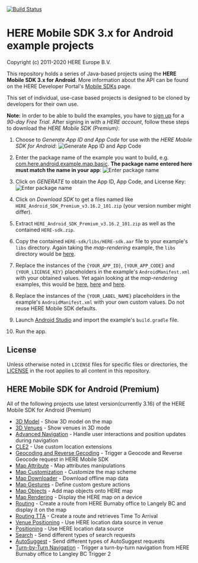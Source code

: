 [![Build Status](https://travis-ci.org/heremaps/here-android-sdk-examples.svg?branch=master)](https://travis-ci.org/heremaps/here-android-sdk-examples)

# HERE Mobile SDK 3.x for Android example projects

Copyright (c) 2011-2020 HERE Europe B.V.

This repository holds a series of Java-based projects using the **HERE Mobile SDK 3.x for Android**. More information about the API can be found on the HERE Developer Portal's [Mobile SDKs](https://developer.here.com/develop/mobile-sdks) page.

This set of individual, use-case based projects is designed to be cloned by developers for their own use.

**Note:** In order to be able to build the examples, you have to [sign up](https://developer.here.com/develop/mobile-sdks?create=Evaluation&keepState=true&step=account) for a *90-day Free Trial*. After signing in with a *HERE account*, follow these steps to download the *HERE Mobile SDK (Premium)*:

1. Choose to *Generate App ID and App Code* for use with the *HERE Mobile SDK for Android*:
![Generate App ID and App Code](/.screenshots/Premium%20SDK%20-%20Generate%20App%20ID%20and%20App%20Code.png?raw=true)

2. Enter the package name of the example you want to build, e.g. [com.here.android.example.map.basic](https://github.com/heremaps/here-android-sdk-examples/blob/master/map-rendering/app/src/main/AndroidManifest.xml#L3). **The package name entered here must match the name in your app**:
![Enter package name](/.screenshots/Premium%20SDK%20-%20Enter%20package%20name.png?raw=true)

3. Click on *GENERATE* to obtain the App ID, App Code, and License Key:
![Enter package name](/.screenshots/Premium%20SDK%20-%20Generated%20license.png?raw=true)

4. Click on *Download SDK* to get a files named like `HERE_Android_SDK_Premium_v3.16.2_101.zip` (your version number might differ).

5. Extract `HERE_Android_SDK_Premium_v3.16.2_101.zip` as well as the contained `HERE-sdk.zip`.

6. Copy the contained `HERE-sdk/libs/HERE-sdk.aar` file to your example's `libs` directory. Again taking the *map-rendering* example, the `libs` directory would be [here](https://github.com/heremaps/here-android-sdk-examples/tree/master/map-rendering/app/libs).

7. Replace the instances of the `{YOUR_APP_ID}`, `{YOUR_APP_CODE}` and `{YOUR_LICENSE_KEY}` placeholders in the example's `AndroidManifest.xml` with your obtained values. Yet again looking at the *map-rendering* examples, this would be [here](https://github.com/heremaps/here-android-sdk-examples/blob/master/map-rendering/app/src/main/AndroidManifest.xml#L29), [here](https://github.com/heremaps/here-android-sdk-examples/blob/master/map-rendering/app/src/main/AndroidManifest.xml#L32) and [here](https://github.com/heremaps/here-android-sdk-examples/blob/master/map-rendering/app/src/main/AndroidManifest.xml#L35).

8. Replace the instances of the `{YOUR_LABEL_NAME}` placeholders in the example's `AndroidManifest.xml` with your own custom values. Do not reuse HERE Mobile SDK defaults.

9. Launch [Android Studio](https://developer.android.com/studio/) and import the example's `build.gradle` file.

10. Run the app.

## License

Unless otherwise noted in `LICENSE` files for specific files or directories, the [LICENSE](LICENSE) in the root applies to all content in this repository.

## HERE Mobile SDK for Android (Premium)

All of the following projects use latest version(currently 3.16) of the HERE Mobile SDK for Android (Premium)

* [3D Model](3DModel) - Show 3D model on the map
* [3D Venues](3d-venues-and-indoor-routing) - Show venues in 3D mode
* [Advanced Navigation](advanced-navigation) - Handle user interactions and position updates during navigation
* [CLE2](cle2) - Use custom location extensions
* [Geocoding and Reverse Gecoding](geocoder-and-reverse-geocoder) - Trigger a Geocode and Reverse Geocode request in HERE Mobile SDK
* [Map Attribute](map-attribute) - Map attributes manipulations
* [Map Customization](map-customization) - Customize the map scheme
* [Map Downloader](map-downloader) - Download offline map data
* [Map Gestures](map-gestures) - Define custom gesture actions
* [Map Objects](map-objects) - Add map objects onto HERE map
* [Map Rendering](map-rendering) - Display the HERE map on a device
* [Routing](routing) - Create a route from HERE Burnaby office to Langely BC and display it on the map
* [Routing TTA](route-tta) - Create a route and retrieves Time To Arrival
* [Venue Positioning](positioning-venues-and-logging) - Use HERE location data source in venue
* [Positioning](positioning) - Use HERE location data source
* [Search](search) - Send different types of search requests
* [AutoSuggest](autoSuggest) - Send different types of AutoSuggest requests
* [Turn-by-Turn Navigation](turn-by-turn-navigation) - Trigger a turn-by-turn navigation from HERE Burnaby office to Langley BC
Trigger 2
